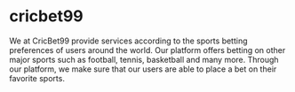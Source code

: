 # cricbet99
We at CricBet99 provide services according to the sports betting preferences of users around the world. Our platform offers betting on other major sports such as football, tennis, basketball and many more. Through our platform, we make sure that our users are able to place a bet on their favorite sports.  
